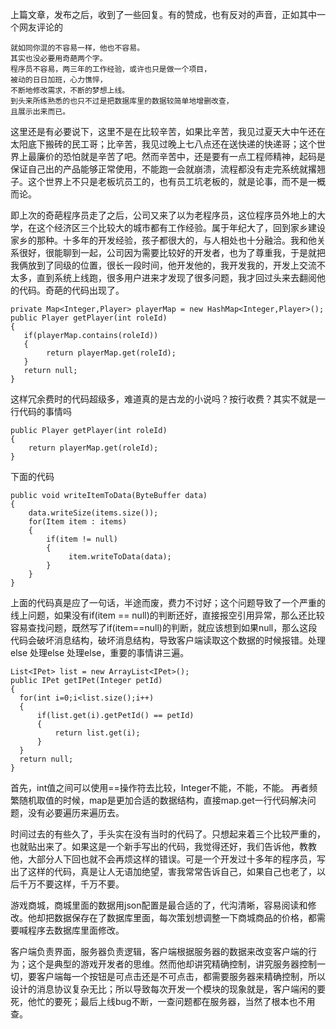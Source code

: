 上篇文章，发布之后，收到了一些回复。有的赞成，也有反对的声音，正如其中一个网友评论的 

```
就如同你混的不容易一样，他也不容易。
其实也没必要用奇葩两个字。
程序员不容易，两三年的工作经验，或许也只是做一个项目，
被动的日日加班，心力憔悴，
不断地修改需求，不断的梦想上线。
到头来所练熟悉的也只不过是把数据库里的数据较简单地增删改查，
且展示出来而已。
```

这里还是有必要说下，这里不是在比较辛苦，如果比辛苦，我见过夏天大中午还在太阳底下搬砖的民工哥；比辛苦，我见过晚上七八点还在送快递的快递哥；这个世界上最廉价的恐怕就是辛苦了吧。然而辛苦中，还是要有一点工程师精神，起码是保证自己出的产品能够正常使用，不能跑一会就崩溃，流程都没有走完系统就撂翘子。这个世界上不只是老板坑员工的，也有员工坑老板的，就是论事，而不是一概而论。


即上次的奇葩程序员走了之后，公司又来了以为老程序员，这位程序员外地上的大学，在这个经济区三个比较大的城市都有工作经验。属于年纪大了，回到家乡建设家乡的那种。十多年的开发经验，孩子都很大的，与人相处也十分融洽。我和他关系很好，很能聊到一起，公司因为需要比较好的开发者，也为了尊重我，于是就把我俩放到了同级的位置，很长一段时间，他开发他的，我开发我的，开发上交流不太多，直到系统上线跑，很多用户进来才发现了很多问题，我才回过头来去翻阅他的代码。奇葩的代码出现了。

 ```
private Map<Integer,Player> playerMap = new HashMap<Integer,Player>();
public Player getPlayer(int roleId)
{
    if(playerMap.contains(roleId))
    {
         return playerMap.get(roleId);
    }
    return null;
}
```
这样冗余费时的代码超级多，难道真的是古龙的小说吗？按行收费？其实不就是一行代码的事情吗
```
public Player getPlayer(int roleId)
{
    return playerMap.get(roleId);
}
```


下面的代码
```
public void writeItemToData(ByteBuffer data)
{
    data.writeSize(items.size());
    for(Item item : items)
    {
        if(item != null)
        {
             item.writeToData(data);
        }
    }
}
```
上面的代码真是应了一句话，半途而废，费力不讨好；这个问题导致了一个严重的线上问题，如果没有if(item == null)的判断还好，直接报空引用异常，那么还比较容易查找问题，既然写了if(item==null)的判断，就应该想到如果null，那么这段代码会破坏消息结构，破坏消息结构，导致客户端读取这个数据的时候报错。处理else 处理else 处理else，重要的事情讲三遍。


```
List<IPet> list = new ArrayList<IPet>();
public IPet getIPet(Integer petId)
{
  for(int i=0;i<list.size();i++)
  {
      if(list.get(i).getPetId() == petId)
      {
          return list.get(i);
      }
  }
  return null;
}
```

首先，int值之间可以使用==操作符去比较，Integer不能，不能，不能。
再者频繁随机取值的时候，map是更加合适的数据结构，直接map.get一行代码解决问题，没有必要遍历来遍历去。

时间过去的有些久了，手头实在没有当时的代码了。只想起来着三个比较严重的，也就贴出来了。如果这是一个新手写出的代码，我觉得还好，我们告诉他，教教他，大部分人下回也就不会再烦这样的错误。可是一个开发过十多年的程序员，写出了这样的代码，真是让人无语加绝望，害我常常告诉自己，如果自己也老了，以后千万不要这样，千万不要。

游戏商城，商城里面的数据用json配置是最合适的了，代沟清晰，容易阅读和修改。他却把数据保存在了数据库里面，每次策划想调整一下商城商品的价格，都需要喊程序去数据库里面修改。

客户端负责界面，服务器负责逻辑，客户端根据服务器的数据来改变客户端的行为；这个是典型的游戏开发者的思维。然而他却讲究精确控制，讲究服务器控制一切，要客户端每一个按钮是可点击还是不可点击，都需要服务器来精确控制，所以设计的消息协议复杂无比；所以导致每次开发一个模块的现象就是，客户端闲的要死，他忙的要死；最后上线bug不断，一查问题都在服务器，当然了根本也不用查。
